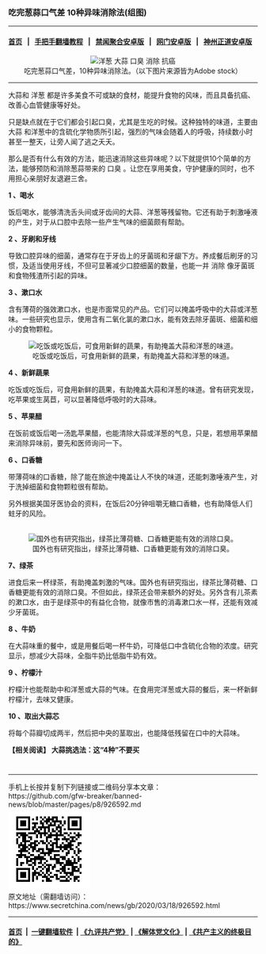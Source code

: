 ### 吃完葱蒜口气差 10种异味消除法(组图)
------------------------

#### [首页](https://github.com/gfw-breaker/banned-news/blob/master/README.md) &nbsp;&nbsp;|&nbsp;&nbsp; [手把手翻墙教程](https://github.com/gfw-breaker/guides/wiki) &nbsp;&nbsp;|&nbsp;&nbsp; [禁闻聚合安卓版](https://github.com/gfw-breaker/bn-android) &nbsp;&nbsp;|&nbsp;&nbsp; [网门安卓版](https://github.com/oGate2/oGate) &nbsp;&nbsp;|&nbsp;&nbsp; [神州正道安卓版](https://github.com/SzzdOgate/update) 



<div class="article_right" style="fone-color:#000">
 <p style="text-align: center;">
  <img alt="洋葱 大蒜 口臭 消除 抗癌" src="//img3.secretchina.com/pic/2020/3-18/p2650341a166825746-ss.jpg" style="height:337px; width:600px"/>
  <br>
   吃完葱蒜口气差，10种异味消除法。（以下图片来源皆为Adobe stock）
   <span id="hideid" name="hideid" style="color:red;display:none;">
    <span href="https://www.secretchina.com">
    </span>
   </span>
  </br>
 </p>
 <div id="txt-mid1-t21-2017">
  

---


  </div>
 </div>
 <p>
  大蒜和
  <span href="https://www.secretchina.com/news/gb/tag/洋葱" target="_blank">
   洋葱
  </span>
  都是许多美食不可或缺的食材，能提升食物的风味，而且具备抗癌、改善心血管健康等好处。
  <span id="hideid" name="hideid" style="color:red;display:none;">
   <span href="https://www.secretchina.com">
   </span>
  </span>
 </p>
 <p>
  只是缺点就在于它们都会引起口臭，尤其是生吃的时候。这种独特的味道，主要由
  <span href="https://www.secretchina.com/news/gb/tag/大蒜" target="_blank">
   大蒜
  </span>
  和洋葱中的含硫化学物质所引起，强烈的气味会随着人的呼吸，持续数小时甚至一整天，让旁人闻了逃之夭夭。
 </p>
 <p>
  那么是否有什么有效的方法，能迅速消除这些异味呢？以下就提供10个简单的方法，能够预防和消除葱蒜带来的
  <span href="https://www.secretchina.com/news/gb/tag/口臭" target="_blank">
   口臭
  </span>
  。让您在享用美食，守护健康的同时，也不用担心亲朋好友退避三舍。
 </p>
 <p>
  <strong>
   1
  </strong>
  <strong>
   、喝水
  </strong>
 </p>
 <p>
  饭后喝水，能够清洗舌头间或牙齿间的大蒜、洋葱等残留物。它还有助于刺激唾液的产生，对于从口腔中去除一些产生气味的细菌颇有帮助。
 </p>
 <p>
  <strong>
   2
  </strong>
  <strong>
   、牙刷和牙线
  </strong>
 </p>
 <p>
  导致口腔异味的细菌，通常存在于牙齿上的牙菌斑和牙龈下方。养成餐后刷牙的习惯，及适当使用牙线，不但可显著减少口腔细菌的数量，也能一并
  <span href="https://www.secretchina.com/news/gb/tag/消除" target="_blank">
   消除
  </span>
  像牙菌斑和食物残渣所引起的异味。
 </p>
 <p>
  <strong>
   3
  </strong>
  <strong>
   、漱口水
  </strong>
 </p>
 <p>
  含有薄荷的强效漱口水，也是市面常见的产品。它们可以掩盖呼吸中的大蒜或洋葱味。一些研究也显示，使用含有二氧化氯的漱口水，能有效去除牙菌斑、细菌和细小的食物颗粒。
 </p>
 <p style="text-align: center;">
  <img alt="吃饭或吃饭后，可食用新鲜的蔬果，有助掩盖大蒜和洋葱的味道。" src="//img3.secretchina.com/pic/2020/2-26/p2635882a151404488-ss.jpg"/>
  <br>
   吃饭或吃饭后，可食用新鲜的蔬果，有助掩盖大蒜和洋葱的味道。
  </br>
 </p>
 <p>
  <strong>
   4
  </strong>
  <strong>
   、新鲜蔬果
  </strong>
 </p>
 <p>
  吃饭或吃饭后，可食用新鲜的蔬果，有助掩盖大蒜和洋葱的味道。曾有研究发现，吃苹果或生莴苣，可以显著降低呼吸时的大蒜味。
 </p>
 <p>
  <strong>
   5
  </strong>
  <strong>
   、苹果醋
  </strong>
 </p>
 <p>
  在饭前或饭后喝一汤匙苹果醋，也能清除大蒜或洋葱的气息，只是，若想用苹果醋来消除异味前，要先和医师询问一下。
 </p>
 <center>
  <div style="max-width: 632px;height:180px; display: none; text-align: center; margin: 0 auto; overflow: hidden;overflow-x: hidden;">
   <div id="taboola-midarticle-thumbnails" style="max-width: 632px;height:180px;overflow: hidden;overflow-x: hidden;">
   </div>
  </div>
  <div>
   <ins class="adsbygoogle" data-ad-client="ca-pub-1276641434651360" data-ad-format="fluid" data-ad-layout="in-article" data-ad-slot="5164544770" style="display:block; text-align:center;">
   </ins>
  </div>
 </center>
 <p>
  <strong>
   6
  </strong>
  <strong>
   、口香糖
  </strong>
 </p>
 <p>
  带薄荷味的口香糖，除了能在旅途中掩盖让人不快的味道，还能刺激唾液产生，对于洗掉细菌和食物颗粒很有帮助。
 </p>
 <p>
  另外根据美国牙医协会的资料，在饭后20分钟咀嚼无糖口香糖，也有助降低人们蛀牙的风险。
  <br>
  </br>
 </p>
 <p style="text-align: center;">
  <img alt="国外也有研究指出，绿茶比薄荷糖、口香糖更能有效的消除口臭。" src="//img3.secretchina.com/pic/2020/2-19/p2630852a680499538-ss.jpg"/>
  <br>
   国外也有研究指出，绿茶比薄荷糖、口香糖更能有效的消除口臭。
  </br>
 </p>
 <center>
  <ins class="adsbygoogle" data-ad-client="ca-pub-1276641434651360" data-ad-format="fluid" data-ad-layout="in-article" data-ad-slot="3646767294" style="display:block; text-align:center;">
  </ins>
 </center>
 <p>
  <strong>
   7、绿茶
  </strong>
 </p>
 <p>
  进食后来一杯绿茶，有助掩盖刺激的气味。国外也有研究指出，绿茶比薄荷糖、口香糖更能有效的消除口臭。不但如此，绿茶还会带来额外的好处。另外含有儿茶素的漱口水，由于是绿茶中的有益化合物，就像市售的消毒漱口水一样，还能有效减少牙菌斑。
 </p>
 <p>
  <strong>
   8
  </strong>
  <strong>
   、牛奶
  </strong>
 </p>
 <p>
  在大蒜味重的餐中，或是用餐后喝一杯牛奶，可降低口中含硫化合物的浓度。研究显示，想减少大蒜味，全脂牛奶比低脂牛奶有效。
 </p>
 <p>
  <strong>
   9
  </strong>
  <strong>
   、柠檬汁
  </strong>
 </p>
 <p>
  柠檬汁也能帮助中和洋葱或大蒜的气味。在食用完洋葱或大蒜的餐后，来一杯新鲜柠檬汁，去味又健康。
 </p>
 <p>
  <strong>
   10
  </strong>
  <strong>
   、取出大蒜芯
  </strong>
 </p>
 <p>
  将每个蒜瓣切成两半，然后把中央的茎取出，也能降低残留在口中的大蒜味。
 </p>
 <p>
  <strong>
   【相关阅读】
   <span href="https://www.secretchina.com/news/b5/2020/03/14/926219.html" target="_blank" title="大蒜挑选法：这“4种”不要买(图)">
    大蒜挑选法：这“4种”不要买
   </span>
  </strong>
  <center>
   <div>
    <div id="txt-mid2-t22-2017" style="display: block;  max-height: 351px;  overflow: hidden;">
     <div id="SC-21xxx">
     </div>
     <ins class="adsbygoogle" data-ad-client="ca-pub-1276641434651360" data-ad-format="auto" data-ad-slot="4301710469" data-full-width-responsive="true" style="display:block">
     </ins>
    </div>
   </div>
  </center>
  <div style="padding-top:12px;">
  </div>
 </p>
</div>

<hr/>
手机上长按并复制下列链接或二维码分享本文章：<br/>
https://github.com/gfw-breaker/banned-news/blob/master/pages/p8/926592.md <br/>
<a href='https://github.com/gfw-breaker/banned-news/blob/master/pages/p8/926592.md'><img src='https://github.com/gfw-breaker/banned-news/blob/master/pages/p8/926592.md.png'/></a> <br/>
原文地址（需翻墙访问）：https://www.secretchina.com/news/gb/2020/03/18/926592.html


------------------------
#### [首页](https://github.com/gfw-breaker/banned-news/blob/master/README.md) &nbsp;|&nbsp; [一键翻墙软件](https://github.com/gfw-breaker/nogfw/blob/master/README.md) &nbsp;| [《九评共产党》](https://github.com/gfw-breaker/9ping.md/blob/master/README.md#九评之一评共产党是什么) | [《解体党文化》](https://github.com/gfw-breaker/jtdwh.md/blob/master/README.md) | [《共产主义的终极目的》](https://github.com/gfw-breaker/gczydzjmd.md/blob/master/README.md)


<img src='http://gfw-breaker.win/banned-news/pages/p8/926592.md' width='0px' height='0px'/>